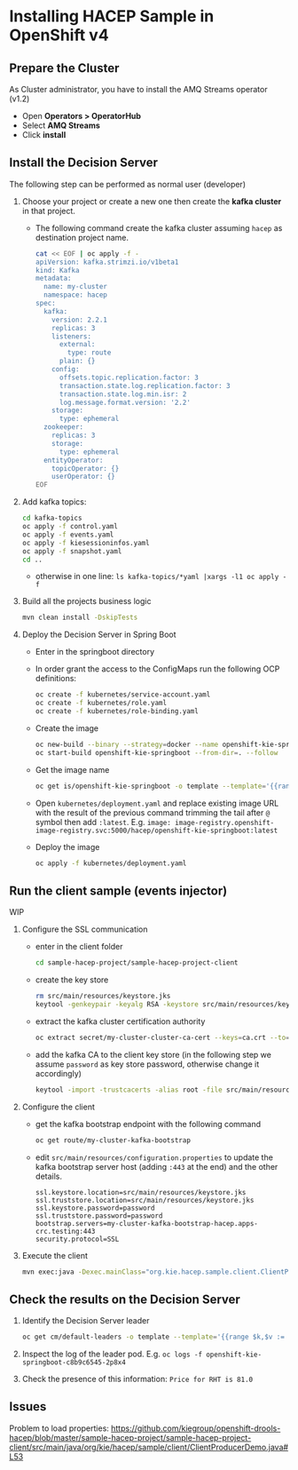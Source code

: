 Installing HACEP Sample in OpenShift v4
==========================================

Prepare the Cluster
------------------------------------------

As Cluster administrator, you have to install the AMQ Streams operator (v1.2)

- Open **Operators > OperatorHub**
- Select **AMQ Streams**
- Click **install**

Install the Decision Server
------------------------------------------

The following step can be performed as normal user (developer)

1. Choose your project or create a new one then create the **kafka cluster** in that project.

    - The following command create the kafka cluster assuming `hacep` as destination project name. 

      ```sh
      cat << EOF | oc apply -f -
      apiVersion: kafka.strimzi.io/v1beta1
      kind: Kafka
      metadata:
        name: my-cluster
        namespace: hacep
      spec:
        kafka:
          version: 2.2.1
          replicas: 3
          listeners:
            external:
              type: route
            plain: {}
          config:
            offsets.topic.replication.factor: 3
            transaction.state.log.replication.factor: 3
            transaction.state.log.min.isr: 2
            log.message.format.version: '2.2'
          storage:
            type: ephemeral
        zookeeper:
          replicas: 3
          storage:
            type: ephemeral
        entityOperator:
          topicOperator: {}
          userOperator: {}
      EOF
      ```

2. Add kafka topics:

    ```sh
    cd kafka-topics
    oc apply -f control.yaml 
    oc apply -f events.yaml 
    oc apply -f kiesessioninfos.yaml 
    oc apply -f snapshot.yaml
    cd ..
    ```

    - otherwise in one line: `ls kafka-topics/*yaml |xargs -l1 oc apply -f `

3. Build all the projects business logic

    ```sh
    mvn clean install -DskipTests
    ```

4. Deploy the Decision Server in Spring Boot

    - Enter in the springboot directory
    - In order grant the access to the ConfigMaps run the following OCP definitions:

      ```sh
      oc create -f kubernetes/service-account.yaml
      oc create -f kubernetes/role.yaml
      oc create -f kubernetes/role-binding.yaml
      ```

    - Create the image

      ```sh
      oc new-build --binary --strategy=docker --name openshift-kie-springboot
      oc start-build openshift-kie-springboot --from-dir=. --follow
      ```
    
    - Get the image name

      ```sh
      oc get is/openshift-kie-springboot -o template --template='{{range .status.tags}}{{range .items}}{{.dockerImageReference}}{{end}}{{end}}'
      ```

    - Open `kubernetes/deployment.yaml` and replace existing image URL with the result of the previous command trimming the tail after `@` symbol then add `:latest`. 
      E.g. `image: image-registry.openshift-image-registry.svc:5000/hacep/openshift-kie-springboot:latest`

    - Deploy the image

      ```sh
      oc apply -f kubernetes/deployment.yaml
      ```



Run the client sample (events injector)
------------------------------------------

WIP

1. Configure the SSL communication

    - enter in the client folder

      ```sh
      cd sample-hacep-project/sample-hacep-project-client
      ```

    - create the key store
    
      ```sh
      rm src/main/resources/keystore.jks
      keytool -genkeypair -keyalg RSA -keystore src/main/resources/keystore.jks
      ```

    - extract the kafka cluster certification authority 

      ```sh
      oc extract secret/my-cluster-cluster-ca-cert --keys=ca.crt --to=- > src/main/resources/ca.crt
      ```

    - add the kafka CA to the client key store (in the following step we assume `password` as key store password, otherwise change it accordingly)

      ```sh
      keytool -import -trustcacerts -alias root -file src/main/resources/ca.crt -keystore src/main/resources/keystore.jks -storepass password -noprompt
      ```

2. Configure the client

    - get the kafka bootstrap endpoint with the following command

      ```sh
      oc get route/my-cluster-kafka-bootstrap
      ```

    - edit `src/main/resources/configuration.properties` to update the kafka bootstrap server host (adding `:443` at the end) and the other details.

      ```
      ssl.keystore.location=src/main/resources/keystore.jks
      ssl.truststore.location=src/main/resources/keystore.jks
      ssl.keystore.password=password
      ssl.truststore.password=password
      bootstrap.servers=my-cluster-kafka-bootstrap-hacep.apps-crc.testing:443
      security.protocol=SSL
      ```

3. Execute the client

    ```sh
    mvn exec:java -Dexec.mainClass="org.kie.hacep.sample.client.ClientProducerDemo"
    ```

Check the results on the Decision Server
------------------------------------------

1. Identify the Decision Server leader 

    ```sh
    oc get cm/default-leaders -o template --template='{{range $k,$v := .data}}{{if eq $k "leader.pod.null"}}{{printf "%s\n" $v}}{{end}}{{end}}'
    ```

2. Inspect the log of the leader pod. E.g. `oc logs -f openshift-kie-springboot-c8b9c6545-2p8x4`

3. Check the presence of this information: `Price for RHT is 81.0 `



Issues
------------------------------------------

Problem to load properties:
https://github.com/kiegroup/openshift-drools-hacep/blob/master/sample-hacep-project/sample-hacep-project-client/src/main/java/org/kie/hacep/sample/client/ClientProducerDemo.java#L53


